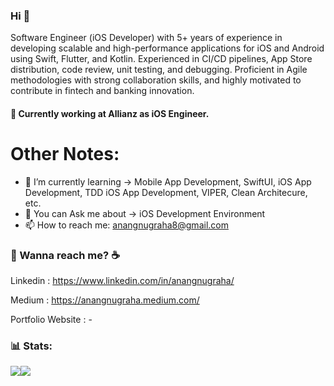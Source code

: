 
### Hi 👋

Software Engineer (iOS Developer) with 5+ years of experience in developing scalable and high-performance applications for iOS and Android using Swift, Flutter, and Kotlin. Experienced in CI/CD pipelines, App Store distribution, code review, unit testing, and debugging. Proficient in Agile methodologies with strong collaboration skills, and highly motivated to contribute in fintech and banking innovation.

#### 🔭 Currently working at Allianz as iOS Engineer.

# Other Notes:

- 🌱 I’m currently learning -> Mobile App Development, SwiftUI, iOS App Development, TDD iOS App Development, VIPER, Clean Architecure, etc.
- 💬 You can Ask me about -> iOS Development Environment
- 📫 How to reach me: [anangnugraha8@gmail.com](anangnugraha8@gmail.com)

### 💬 Wanna reach me? :coffee:
Linkedin : https://www.linkedin.com/in/anangnugraha/

Medium : https://anangnugraha.medium.com/

Portfolio Website : -

### 📊 Stats: 
<img align="center" src="https://github-readme-stats.vercel.app/api?username=anugrahdev&show_icons=true&include_all_commits=true&theme=tokyonight&hide=issues" /><img align="center" src="https://github-readme-stats.vercel.app/api/top-langs/?username=anugrahdev&layout=compact&theme=tokyonight" />

